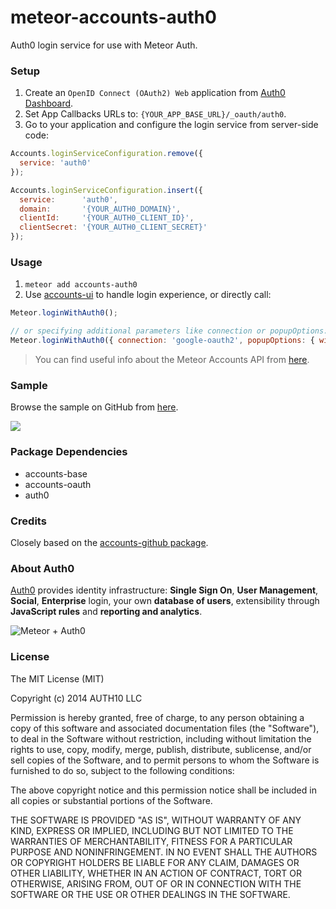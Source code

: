meteor-accounts-auth0
=====================

Auth0 login service for use with Meteor Auth.

### Setup

1. Create an `OpenID Connect (OAuth2) Web` application from [Auth0 Dashboard](https://app.auth0.com/#/applications/create).
2. Set App Callbacks URLs to: `{YOUR_APP_BASE_URL}/_oauth/auth0`.
3. Go to your application and configure the login service from server-side code:

~~~js
Accounts.loginServiceConfiguration.remove({
  service: 'auth0'
});

Accounts.loginServiceConfiguration.insert({
  service:      'auth0',
  domain:       '{YOUR_AUTH0_DOMAIN}',
  clientId:     '{YOUR_AUTH0_CLIENT_ID}',
  clientSecret: '{YOUR_AUTH0_CLIENT_SECRET}'
});
~~~

### Usage

1. `meteor add accounts-auth0`
2. Use [accounts-ui](http://docs.meteor.com/#accountsui) to handle login experience, or directly call:

~~~js
Meteor.loginWithAuth0();

// or specifying additional parameters like connection or popupOptions:
Meteor.loginWithAuth0({ connection: 'google-oauth2', popupOptions: { width: 320, height: 350 } });
~~~

> You can find useful info about the Meteor Accounts API from [here](http://docs.meteor.com/#accounts_api).

### Sample
Browse the sample on GitHub from [here](https://github.com/auth0/meteor-accounts-auth0-sample/).

![](http://blog.auth0.com.s3.amazonaws.com/meteor-accounts-auth0-0.gif)

### Package Dependencies

* accounts-base
* accounts-oauth
* auth0

### Credits
Closely based on the [accounts-github package](https://github.com/meteor/meteor/tree/master/packages/accounts-github).

### About Auth0

[Auth0](https://www.auth0.com) provides identity infrastructure: **Single Sign On**, **User Management**, **Social**, **Enterprise** login, your own **database of users**, extensibility through **JavaScript rules** and **reporting and analytics**.

![Meteor + Auth0](https://docs.google.com/drawings/d/1I7ECtml8o4NKKwD7_RVqaW0vpAtr6b8S-JiQdbbspm4/pub?w=1219&amp;h=558)

### License
The MIT License (MIT)

Copyright (c) 2014 AUTH10 LLC

Permission is hereby granted, free of charge, to any person obtaining a copy of this software and associated documentation files (the "Software"), to deal in the Software without restriction, including without limitation the rights to use, copy, modify, merge, publish, distribute, sublicense, and/or sell copies of the Software, and to permit persons to whom the Software is furnished to do so, subject to the following conditions:

The above copyright notice and this permission notice shall be included in all copies or substantial portions of the Software.

THE SOFTWARE IS PROVIDED "AS IS", WITHOUT WARRANTY OF ANY KIND, EXPRESS OR IMPLIED, INCLUDING BUT NOT LIMITED TO THE WARRANTIES OF MERCHANTABILITY, FITNESS FOR A PARTICULAR PURPOSE AND NONINFRINGEMENT. IN NO EVENT SHALL THE AUTHORS OR COPYRIGHT HOLDERS BE LIABLE FOR ANY CLAIM, DAMAGES OR OTHER LIABILITY, WHETHER IN AN ACTION OF CONTRACT, TORT OR OTHERWISE, ARISING FROM, OUT OF OR IN CONNECTION WITH THE SOFTWARE OR THE USE OR OTHER DEALINGS IN THE SOFTWARE.
